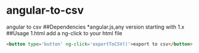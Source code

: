 # angular-to-csv
angular to csv
##Dependencies
*angular.js,any version starting with 1.x
##Usage
1.html add a ng-click to your html file
```html
<button type='button' ng-click='exportToCSV()'>export to csv</button>
```
